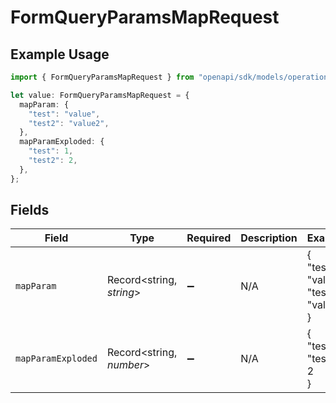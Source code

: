 # FormQueryParamsMapRequest

## Example Usage

```typescript
import { FormQueryParamsMapRequest } from "openapi/sdk/models/operations";

let value: FormQueryParamsMapRequest = {
  mapParam: {
    "test": "value",
    "test2": "value2",
  },
  mapParamExploded: {
    "test": 1,
    "test2": 2,
  },
};
```

## Fields

| Field                                  | Type                                   | Required                               | Description                            | Example                                |
| -------------------------------------- | -------------------------------------- | -------------------------------------- | -------------------------------------- | -------------------------------------- |
| `mapParam`                             | Record<string, *string*>               | :heavy_minus_sign:                     | N/A                                    | {<br/>"test": "value",<br/>"test2": "value2"<br/>} |
| `mapParamExploded`                     | Record<string, *number*>               | :heavy_minus_sign:                     | N/A                                    | {<br/>"test": 1,<br/>"test2": 2<br/>}  |